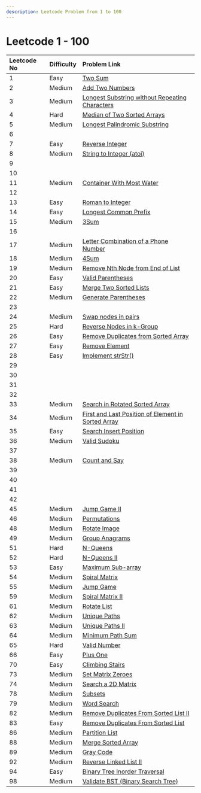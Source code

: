 ```yaml
---
description: Leetcode Problem from 1 to 100
---
```


# Leetcode 1 - 100

| Leetcode No | Difficulty | Problem Link |
| :--- | :--- | :--- |
| 1 | Easy | [Two Sum](../difficulty-based-problem-index/leetcode-easy/leetcode-1-two-sum.md) |
| 2 | Medium | [Add Two Numbers](../difficulty-based-problem-index/leetcode-medium/leetcode-2-add-two-numbers.md) |
| 3 | Medium | [Longest Substring without Repeating Characters](../difficulty-based-problem-index/leetcode-medium/leetcode-3-longest-substring-without-repeating-characters.md) |
| 4 | Hard | [Median of Two Sorted Arrays](../difficulty-based-problem-index/leetcode-hard/leetcode-4-median-of-two-sorted-arrays.md) |
| 5 | Medium | [Longest Palindromic Substring](../difficulty-based-problem-index/leetcode-medium/leetcode-5-longest-palindromic-substring.md) |
| 6 |  |  |
| 7 | Easy | [Reverse Integer](../difficulty-based-problem-index/leetcode-easy/leetcode-7-reverse-integer.md) |
| 8 | Medium | [String to Integer \(atoi\)](../difficulty-based-problem-index/leetcode-medium/leetcode-8-string-to-integer-atoi.md) |
| 9 |  |  |
| 10 |  |  |
| 11 | Medium | [Container With Most Water](../difficulty-based-problem-index/leetcode-medium/leetcode-11-container-with-most-water.md) |
| 12 |  |  |
| 13 | Easy | [Roman to Integer](../difficulty-based-problem-index/leetcode-easy/leetcode-13-roman-to-integer.md) |
| 14 | Easy | [Longest Common Prefix](../difficulty-based-problem-index/leetcode-medium/leetcode-14-longest-common-prefix.md) |
| 15 | Medium | [3Sum](../difficulty-based-problem-index/leetcode-medium/leetcode-15-3sum.md) |
| 16 |  |  |
| 17 | Medium | [Letter Combination of a Phone Number](../difficulty-based-problem-index/leetcode-medium/leetcode-17-letter-combinations-of-a-phone-number.md) |
| 18 | Medium | [4Sum](../difficulty-based-problem-index/leetcode-medium/leetcode-18-4sum.md) |
| 19 | Medium | [Remove Nth Node from End of List](../difficulty-based-problem-index/leetcode-medium/leetcode-19-remove-nth-node-from-end-of-list.md) |
| 20 | Easy | [Valid Parentheses](../difficulty-based-problem-index/leetcode-easy/leetcode-20-valid-parentheses.md) |
| 21 | Easy | [Merge Two Sorted Lists](../difficulty-based-problem-index/leetcode-easy/leetcode-21-merge-two-sorted-lists.md) |
| 22 | Medium | [Generate Parentheses](../difficulty-based-problem-index/leetcode-medium/leetcode-22-generate-parentheses.md) |
| 23 |  |  |
| 24 | Medium | [Swap nodes in pairs](../difficulty-based-problem-index/leetcode-medium/leetcode-24-swap-nodes-in-pairs.md) |
| 25 | Hard | [Reverse Nodes in k-Group](../difficulty-based-problem-index/leetcode-hard/leetcode-25-reverse-nodes-in-k-group.md) |
| 26 | Easy | [Remove Duplicates from Sorted Array](../difficulty-based-problem-index/leetcode-easy/leetcode-26-remove-duplicates-from-sorted-array.md) |
| 27 | Easy | [Remove Element](../difficulty-based-problem-index/leetcode-easy/leetcode-27-remove-element.md) |
| 28 | Easy | [Implement strStr\(\)](../difficulty-based-problem-index/leetcode-easy/leetcode-28-implement-strstr.md) |
| 29 |  |  |
| 30 |  |  |
| 31 |  |  |
| 32 |  |  |
| 33 | Medium | [Search in Rotated Sorted Array](../difficulty-based-problem-index/leetcode-medium/leetcode-33-search-in-rotated-sorted-array.md) |
| 34 | Medium | [First and Last Position of Element in Sorted Array](../difficulty-based-problem-index/leetcode-medium/leetcode-34-find-first-and-last-position-of-element-in-sorted-array.md) |
| 35 | Easy | [Search Insert Position](../difficulty-based-problem-index/leetcode-easy/leetcode-35-search-insert-position.md) |
| 36 | Medium | [Valid Sudoku](../difficulty-based-problem-index/leetcode-medium/leetcode-36-valid-sudoku.md) |
| 37 |  |  |
| 38 | Medium | [Count and Say](../difficulty-based-problem-index/leetcode-medium/leetcode-38-count-and-say.md) |
| 39 |  |  |
| 40 |  |  |
| 41 |  |  |
| 42 |  |  |
| 45 | Medium | [Jump Game II](../difficulty-based-problem-index/leetcode-medium/leetcode-45-jump-game-ii.md) |
| 46 | Medium | [Permutations](../difficulty-based-problem-index/leetcode-medium/leetcode-46-permutations.md) |
| 48 | Medium | [Rotate Image](../difficulty-based-problem-index/leetcode-medium/leetcode-48-rotate-image.md) |
| 49 | Medium | [Group Anagrams](../difficulty-based-problem-index/leetcode-medium/leetcode-49-group-anagrams.md) |
| 51 | Hard | [N-Queens](../difficulty-based-problem-index/leetcode-hard/leetcode-51-n-queens.md) |
| 52 | Hard | [N-Queens II](../difficulty-based-problem-index/leetcode-hard/leetcode-52-n-queens-ii.md) |
| 53 | Easy | [Maximum Sub-array](../difficulty-based-problem-index/leetcode-easy/leetcode-53-maximum-subarray.md) |
| 54 | Medium | [Spiral Matrix](../difficulty-based-problem-index/leetcode-medium/leetcode-54-spiral-matrix.md) |
| 55 | Medium | [Jump Game](../difficulty-based-problem-index/leetcode-medium/leetcode-55-jump-game.md) |
| 59 | Medium | [Spiral Matrix II](../difficulty-based-problem-index/leetcode-medium/leetcode-59-spiral-matrix-ii.md) |
| 61 | Medium | [Rotate List](../difficulty-based-problem-index/leetcode-medium/leetcode-61-rotate-list.md) |
| 62 | Medium | [Unique Paths](../difficulty-based-problem-index/leetcode-medium/leetcode-62-unique-paths.md) |
| 63 | Medium | [Unique Paths II](../difficulty-based-problem-index/leetcode-medium/leetcode-63-unique-paths-ii.md) |
| 64 | Medium | [Minimum Path Sum](../difficulty-based-problem-index/leetcode-medium/leetcode-64-minimum-path-sum.md) |
| 65 | Hard | [Valid Number](../difficulty-based-problem-index/leetcode-hard/leetcode-65-valid-number.md) |
| 66 | Easy | [Plus One](../difficulty-based-problem-index/leetcode-easy/leetcode-66-plus-one.md) |
| 70 | Easy | [Climbing Stairs](../difficulty-based-problem-index/leetcode-easy/leetcode-70-climbing-stairs.md) |
| 73 | Medium | [Set Matrix Zeroes](../difficulty-based-problem-index/leetcode-medium/leetcode-73-set-matrix-zeroes.md) |
| 74 | Medium | [Search a 2D Matrix](../difficulty-based-problem-index/leetcode-medium/leetcode-74-search-a-2d-matrix.md) |
| 78 | Medium | [Subsets](../difficulty-based-problem-index/leetcode-medium/leetcode-78-subsets.md) |
| 79 | Medium | [Word Search](../difficulty-based-problem-index/leetcode-medium/leetcode-79-word-search.md) |
| 82 | Medium | [Remove Duplicates From Sorted List II](../difficulty-based-problem-index/leetcode-medium/leetcode-82-remove-duplicates-from-sorted-list-ii.md) |
| 83 | Easy | [Remove Duplicates From Sorted List](../difficulty-based-problem-index/leetcode-easy/leetcode-83-remove-duplicates-from-sorted-list.md) |
| 86 | Medium | [Partition List](../difficulty-based-problem-index/leetcode-medium/leetcode-86-partition-list.md) |
| 88 | Medium | [Merge Sorted Array](../difficulty-based-problem-index/leetcode-easy/leetcode-88-merge-sorted-array.md) |
| 89 | Medium | [Gray Code](../difficulty-based-problem-index/leetcode-medium/leetcode-89-gray-code.md) |
| 92 | Medium | [Reverse Linked List II](../difficulty-based-problem-index/leetcode-medium/leetcode-92-reverse-linked-list-ii.md) |
| 94 | Easy | [Binary Tree Inorder Traversal](../difficulty-based-problem-index/leetcode-easy/leetcode-94-binary-tree-inorder-traversal.md) |
| 98 | Medium | [Validate BST \(Binary Search Tree\)](../difficulty-based-problem-index/leetcode-medium/leetcode-98-validate-binary-search-tree.md) |

